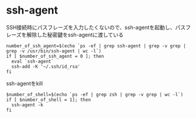 # ssh-agent

SSH接続時にパスフレーズを入力したくないので、ssh-agentを起動し、パスフレーズを解除した秘密鍵をssh-agentに渡している
```
number_of_ssh_agent=$(echo `ps -ef | grep ssh-agent | grep -v grep | grep -v /usr/bin/ssh-agent | wc -l`)
if [ $number_of_ssh_agent = 0 ]; then
  eval `ssh-agent`
  ssh-add -K '~/.ssh/id_rsa'
fi
```

ssh-agentをkill
```.zlogout
$number_of_shell=$(echo `ps -ef | grep zsh | grep -v grep | wc -l`)
if [ $number_of_shell = 1]; then
  ssh-agent -k
fi
```
